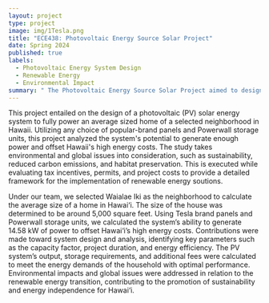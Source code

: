 ```yaml
---
layout: project
type: project 
image: img/1Tesla.png
title: "ECE438: Photovoltaic Energy Source Solar Project"
date: Spring 2024
published: true
labels:
  - Photovoltaic Energy System Design
  - Renewable Energy
  - Environmental Impact
summary: " The Photovoltaic Energy Source Solar Project aimed to design a solar energy system to power a Hawaii household efficiently, while addressing sustainability and energy independence."
---
```

This project entailed on the design of a photovoltaic (PV) solar energy system to fully power an average sized home of a selected neighborhood in Hawaii. Utilizing any choice of popular-brand panels and Powerwall storage units, this project analyzed the system's potential to generate enough power and offset Hawaii's high energy costs. The study takes environmental and global issues into consideration, such as sustainability, reduced carbon emissions, and habitat preservation. This is executed while evaluating tax incentives, permits, and project costs to provide a detailed framework for the implementation of renewable energy soutions. 

Under our team, we selected Waialae Iki as the neighborhood to calculate the average size of a home in Hawai‘i. The size of the house was determined to be around 5,000 square feet. Using Tesla brand panels and Powerwall storage units, we calculated the system’s ability to generate 14.58 kW of power to offset Hawai‘i’s high energy costs. Contributions were made toward system design and analysis, identifying key parameters such as the capacity factor, project duration, and energy efficiency. The PV system’s output, storage requirements, and additional fees were calculated to meet the energy demands of the household with optimal performance. Environmental impacts and global issues were addressed in relation to the renewable energy transition, contributing to the promotion of sustainability and energy independence for Hawai‘i.

